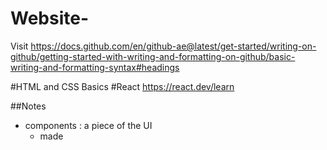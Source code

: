 # Website-
Visit https://docs.github.com/en/github-ae@latest/get-started/writing-on-github/getting-started-with-writing-and-formatting-on-github/basic-writing-and-formatting-syntax#headings  


#HTML and CSS Basics
#React 
https://react.dev/learn 

##Notes
- components : a piece of the UI
  - made 
